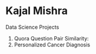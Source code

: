 # Kajal Mishra  
Data Science Projects

1. Quora Question Pair Similarity:
2. Personalized Cancer Diagnosis
